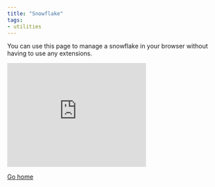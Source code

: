 ```yaml
---
title: "Snowflake"
tags:
- utilities
---
```


You can use this page to manage a snowflake in your browser without having to use any extensions.

<iframe src="https://snowflake.torproject.org/embed.html" width="320" height="240" frameborder="0" scrolling="no"></iframe>



[Go home](/)